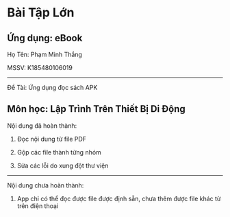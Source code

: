 # Bài Tập Lớn
## Ứng dụng: eBook

Họ Tên: Phạm Minh Thắng

MSSV: K185480106019

-----------------------------
Đề Tài: Ứng dụng đọc sách APK 

Môn học: Lập Trình Trên Thiết Bị Di Động
-----------------------------
Nội dung đã hoàn thành:

1. Đọc nội dung từ file PDF

2. Gộp các file thành từng nhóm

3. Sửa các lỗi do xung đột thư viện
------------------------------
Nội dung chưa hoàn thành:

1. App chỉ có thể đọc được file được định sẵn, chưa thêm được file khác từ trên điện thoại
